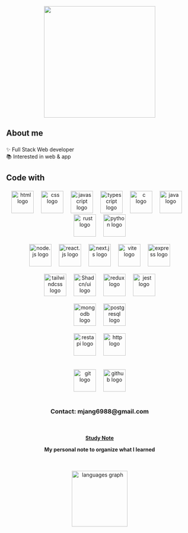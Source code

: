 <div align="center">
  <img height="300" src="https://user-images.githubusercontent.com/74038190/212750996-938b257b-266c-45a7-9af7-655341c0f58b.gif"  />
</div>

###

<h2 align="left">About me</h2>

###

<p align="left">✨ Full Stack Web developer<br>📚 Interested in web & app</p>

###

<h2 align="left">Code with</h2>

###

<div align="center">
  <section>
    <img src="https://raw.githubusercontent.com/marwin1991/profile-technology-icons/refs/heads/main/icons/html.png" height="60" alt="html logo"  />
    <img width="12" />
    <img src="https://raw.githubusercontent.com/marwin1991/profile-technology-icons/refs/heads/main/icons/css.png" height="60" alt="css logo"  />
    <img width="12" />
    <img src="https://raw.githubusercontent.com/marwin1991/profile-technology-icons/refs/heads/main/icons/javascript.png" height="60" alt="javascript logo"  />
    <img width="12" />
    <img src="https://raw.githubusercontent.com/marwin1991/profile-technology-icons/refs/heads/main/icons/typescript.png" height="60" alt="typescript logo"  />
    <img width="12" />
    <img src="https://raw.githubusercontent.com/marwin1991/profile-technology-icons/refs/heads/main/icons/c.png" height="60" alt="c logo"  />
    <img width="12" />
    <img src="https://raw.githubusercontent.com/marwin1991/profile-technology-icons/refs/heads/main/icons/java.png" height="60" alt="java logo"  />
    <img width="12" />
    <img src="https://raw.githubusercontent.com/marwin1991/profile-technology-icons/refs/heads/main/icons/rust.png" height="60" alt="rust logo"  />
    <img width="12" />
    <img src="https://raw.githubusercontent.com/marwin1991/profile-technology-icons/refs/heads/main/icons/python.png" height="60" alt="python logo"  />
  </section>
  
  <br />
  
  <section>
    <img src="https://raw.githubusercontent.com/marwin1991/profile-technology-icons/refs/heads/main/icons/node_js.png" height="60" alt="node.js logo"  />
    <img width="12" />
    <img src="https://raw.githubusercontent.com/marwin1991/profile-technology-icons/refs/heads/main/icons/react.png" height="60" alt="react.js logo"  />
    <img width="12" />
    <img src="https://raw.githubusercontent.com/marwin1991/profile-technology-icons/refs/heads/main/icons/next_js.png" height="60" alt="next.js logo"  />
    <img width="12" />
    <img src="https://raw.githubusercontent.com/marwin1991/profile-technology-icons/refs/heads/main/icons/vite.png" height="60" alt="vite logo" />
    <img width="12" />
    <img src="https://raw.githubusercontent.com/marwin1991/profile-technology-icons/refs/heads/main/icons/express.png" height="60" alt="express logo"  />
<!--     <img width="12" />
    <img src="https://raw.githubusercontent.com/marwin1991/profile-technology-icons/refs/heads/main/icons/nest_js.png" height="60" alt="nest.js logo" /> -->
  </section>
  
  <br />
  
  <section>
<!--     <img src="https://raw.githubusercontent.com/marwin1991/profile-technology-icons/refs/heads/main/icons/figma.png" height="60" alt="figma logo" />
    <img width="12" /> -->
    <img src="https://raw.githubusercontent.com/marwin1991/profile-technology-icons/refs/heads/main/icons/tailwind_css.png" height="60" alt="tailwindcss logo"  />
    <img width="12" />
    <img src="https://raw.githubusercontent.com/marwin1991/profile-technology-icons/refs/heads/main/icons/shadcn_ui.png" height="60" alt="Shadcn/ui logo" />
    <img width="12" />
    <img src="https://raw.githubusercontent.com/marwin1991/profile-technology-icons/refs/heads/main/icons/redux.png" height="60" alt="redux logo" />
<!--     <img width="12" />
    <img src="https://raw.githubusercontent.com/marwin1991/profile-technology-icons/refs/heads/main/icons/react_query.png" height="60" alt="react-query logo" /> -->
    <img width="12" />
    <img src="https://raw.githubusercontent.com/marwin1991/profile-technology-icons/refs/heads/main/icons/jest.png" height="60" alt="jest logo"  />
<!--     <img width="12" />
    <img src="https://raw.githubusercontent.com/marwin1991/profile-technology-icons/refs/heads/main/icons/playwright.png" height="60" alt="playwright logo" /> -->
  </section>

  <br />

  <section>
    <img src="https://raw.githubusercontent.com/marwin1991/profile-technology-icons/refs/heads/main/icons/mongodb.png" height="60" alt="mongodb logo"  />
    <img width="12" />
    <img src="https://raw.githubusercontent.com/marwin1991/profile-technology-icons/refs/heads/main/icons/postgresql.png" height="60" alt="postgresql logo"  />
<!--     <img width="12" />
    <img src="https://raw.githubusercontent.com/marwin1991/profile-technology-icons/refs/heads/main/icons/sqlite.png" height="60" alt="sqlite logo" />
    <img width="12" />
    <img src="https://raw.githubusercontent.com/marwin1991/profile-technology-icons/refs/heads/main/icons/mysql.png" height="60" alt="mysql logo" />
    <img width="12" />
    <img src="https://raw.githubusercontent.com/marwin1991/profile-technology-icons/refs/heads/main/icons/redis.png" height="60" alt="redis logo" />
    <img width="12" />
    <img src="https://raw.githubusercontent.com/marwin1991/profile-technology-icons/refs/heads/main/icons/supabase.png" height="60" alt="supabase logo" /> -->
  </section>

  <br />

  <section>
    <img src="https://raw.githubusercontent.com/marwin1991/profile-technology-icons/refs/heads/main/icons/rest.png" height="60" alt="restapi logo" />
    <img width="12" />
    <img src="https://raw.githubusercontent.com/marwin1991/profile-technology-icons/refs/heads/main/icons/http.png" height="60" alt="http logo" />
<!--     <img width="12" />
    <img src="https://raw.githubusercontent.com/marwin1991/profile-technology-icons/refs/heads/main/icons/websocket.png" height="60" alt="websocket logo" />
    <img width="12" />
    <img src="https://raw.githubusercontent.com/marwin1991/profile-technology-icons/refs/heads/main/icons/graphql.png" height="60" alt="graphql logo" />
    <img width="12" />
    <img src="https://raw.githubusercontent.com/marwin1991/profile-technology-icons/refs/heads/main/icons/kafka.png" height="60" alt="kafka logo" />
    <img width="12" />
    <img src="https://raw.githubusercontent.com/marwin1991/profile-technology-icons/refs/heads/main/icons/rabbitmq.png" height="60" alt="rabbitmq logo" />
    <img width="12" />
    <img src="https://raw.githubusercontent.com/marwin1991/profile-technology-icons/refs/heads/main/icons/elasticsearch.png" height="60" alt="elastic search logo" /> -->
  </section>

  <br />

  <section>
<!--     <img src="https://raw.githubusercontent.com/marwin1991/profile-technology-icons/refs/heads/main/icons/linux.png" height="60" alt="linux logo" />
    <img width="12" />
    <img src="https://raw.githubusercontent.com/marwin1991/profile-technology-icons/refs/heads/main/icons/bash.png" height="60" alt="bash logo" />
    <img width="12" />
    <img src="https://raw.githubusercontent.com/marwin1991/profile-technology-icons/refs/heads/main/icons/docker.png" height="60" alt="docker logo" />
    <img width="12" />
    <img src="https://raw.githubusercontent.com/marwin1991/profile-technology-icons/refs/heads/main/icons/kubernetes.png" height="60" alt="kubernetes logo" />
    <img width="12" />
    <img src="https://raw.githubusercontent.com/marwin1991/profile-technology-icons/refs/heads/main/icons/aws.png" height="60" alt="aws logo" />
    <img width="12" />
    <img src="https://raw.githubusercontent.com/marwin1991/profile-technology-icons/refs/heads/main/icons/gcp.png" height="60" alt="google cloud logo" />
    <img width="12" />
    <img src="https://raw.githubusercontent.com/marwin1991/profile-technology-icons/refs/heads/main/icons/nginx.png" height="60" alt="nginx logo" /> -->
  </section>

  <br />

  <section>
    <img src="https://raw.githubusercontent.com/marwin1991/profile-technology-icons/refs/heads/main/icons/git.png" height="60" alt="git logo"  />
    <img width="12" />
    <img src="https://raw.githubusercontent.com/marwin1991/profile-technology-icons/refs/heads/main/icons/github.png" height="60" alt="github logo"  />
<!--     <img width="12" />
    <img src="https://raw.githubusercontent.com/marwin1991/profile-technology-icons/refs/heads/main/icons/jenkins.png" height="60" alt="jenkins logo" /> -->
  </section>

  <br clear="both" />

  <h3>
    Contact: mjang6988@gmail.com
  </h3>

  <br />
  
  <h4>
    <a href="https://miinhho.notion.site/17fd0402c99580f3b233f42b52db1ba7?v=17fd0402c9958144a6da000c2e627c4e">
      Study Note
    </a>
    <p>
      My personal note to organize what I learned
    </p>
  </h4>

  <br />

  <img
    src="https://github-readme-stats.vercel.app/api/top-langs?username=miinhho&locale=en&hide_title=false&layout=compact&card_width=320&langs_count=5&theme=react&hide_border=true&order=2"
    height="150"
    alt="languages graph"
  />
</div>
